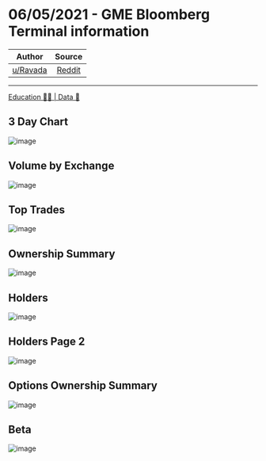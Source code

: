 06/05/2021 - GME Bloomberg Terminal information
===============================================

| Author       | Source       | 
| :-------------: |:-------------:|
|  [u/Ravada](https://www.reddit.com/user/Ravada/) | [Reddit]() | 

---

[Education 👨‍🏫 | Data 🔢](https://www.reddit.com/r/Superstonk/search?q=flair_name%3A%22Education%20%F0%9F%91%A8%E2%80%8D%F0%9F%8F%AB%20%7C%20Data%20%F0%9F%94%A2%22&restrict_sr=1)

## 3 Day Chart
![image](https://user-images.githubusercontent.com/82035192/128022659-415c5055-7df7-4263-8f3d-95436aa0f5d9.png)

## Volume by Exchange
![image](https://user-images.githubusercontent.com/82035192/128022689-e7182bd1-b6c6-4a6e-bc6b-5a4802fdb99e.png)

## Top Trades
![image](https://user-images.githubusercontent.com/82035192/128022717-247057fb-a49c-4f3e-94e3-7c3f29f906c5.png)

## Ownership Summary
![image](https://user-images.githubusercontent.com/82035192/128022733-05886be3-cac2-40be-996d-80d8e0ac0ad2.png)

## Holders
![image](https://user-images.githubusercontent.com/82035192/128022746-713449df-2d5d-436b-82aa-7a7465ecfaea.png)

## Holders Page 2
![image](https://user-images.githubusercontent.com/82035192/128022757-85b601b7-e582-4761-bfed-999076678159.png)

## Options Ownership Summary 
![image](https://user-images.githubusercontent.com/82035192/128022795-9e3e3933-df93-48fd-9d19-46f6f06fc53d.png)

## Beta 
![image](https://user-images.githubusercontent.com/82035192/128022811-c6823452-3e8b-4b7f-bbb8-7ff91f6b4f77.png)
